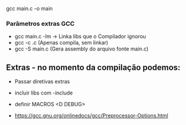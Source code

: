 
gcc main.c -o main 

### Parâmetros extras GCC
- gcc main.c -lm  -> Linka libs que o Compilador ignorou
- gcc -­c <arquivo>.c (Apenas compila, sem linkar)
- gcc -S main.c (Gera assembly do arquivo fonte main.c)






## Extras - no momento da compilação podemos:
- Passar diretivas extras
- incluir libs com -include <nomelib>
- definir MACROS <­D DEBUG>



- https://gcc.gnu.org/onlinedocs/gcc/Preprocessor-Options.html